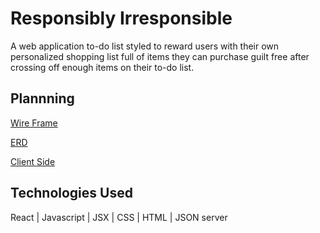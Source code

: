 # Responsibly Irresponsible

A web application to-do list styled to reward users with their own personalized shopping list full of items they can purchase guilt free after crossing off enough items on their to-do list. 

## Plannning
<!-- wireframe -->
[Wire Frame](https://sketchboard.me/xDzCDvVcZcc#/)

[ERD](https://dbdiagram.io/d/636c1157c9abfc6111717e96)


[Client Side](https://github.com/kjburton03/responsibly_irresponsible/tree/main)

## Technologies Used
React |
Javascript |
JSX |
CSS |
HTML |
JSON server 
